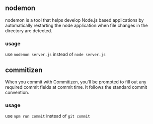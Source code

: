 ## nodemon

nodemon is a tool that helps develop Node.js based applications by automatically restarting the node application when file changes in the directory are detected.

### usage

use `nodemon server.js` instead of `node server.js`



## commitizen

When you commit with Commitizen, you'll be prompted to fill out any required commit fields at commit time. It follows the standard commit convention.

### usage

use `npm run commit` instead of `git commit`

